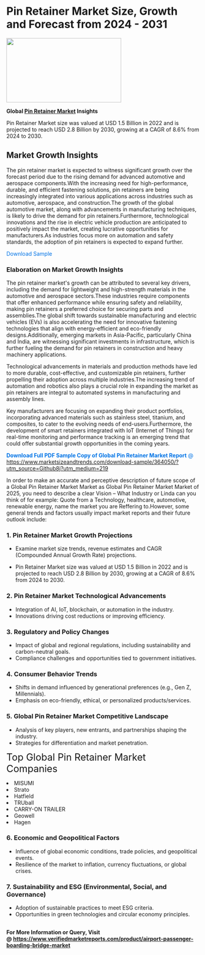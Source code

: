 <H1>Pin Retainer Market Size, Growth and Forecast from 2024 - 2031</H1><img class="aligncenter size-medium wp-image-584254" src="https://thirdeyenews.in/wp-content/uploads/2024/09/Global-Market-Research-300x168.jpeg" alt="" width="300" height="168" /><p><strong>Global&nbsp;<a href="https://www.marketsizeandtrends.com/download-sample/364050/?utm_source=Github8j?utm_medium=219">Pin Retainer Market</a> Insights</strong></p><p>Pin Retainer Market size was valued at USD 1.5 Billion in 2022 and is projected to reach USD 2.8 Billion by 2030, growing at a CAGR of 8.6% from 2024 to 2030.</p><p><h2>Market Growth Insights</h2> <p>The pin retainer market is expected to witness significant growth over the forecast period due to the rising demand for advanced automotive and aerospace components.With the increasing need for high-performance, durable, and efficient fastening solutions, pin retainers are being increasingly integrated into various applications across industries such as automotive, aerospace, and construction.The growth of the global automotive market, along with advancements in manufacturing techniques, is likely to drive the demand for pin retainers.Furthermore, technological innovations and the rise in electric vehicle production are anticipated to positively impact the market, creating lucrative opportunities for manufacturers.As industries focus more on automation and safety standards, the adoption of pin retainers is expected to expand further.</p> <p><a href="#sample-download" style="text-decoration:none; color:#0073e6;">Download Sample</a></p> <h3>Elaboration on Market Growth Insights</h3> <p>The pin retainer market's growth can be attributed to several key drivers, including the demand for lightweight and high-strength materials in the automotive and aerospace sectors.These industries require components that offer enhanced performance while ensuring safety and reliability, making pin retainers a preferred choice for securing parts and assemblies.The global shift towards sustainable manufacturing and electric vehicles (EVs) is also accelerating the need for innovative fastening technologies that align with energy-efficient and eco-friendly designs.Additionally, emerging markets in Asia-Pacific, particularly China and India, are witnessing significant investments in infrastructure, which is further fueling the demand for pin retainers in construction and heavy machinery applications.</p> <p>Technological advancements in materials and production methods have led to more durable, cost-effective, and customizable pin retainers, further propelling their adoption across multiple industries.The increasing trend of automation and robotics also plays a crucial role in expanding the market as pin retainers are integral to automated systems in manufacturing and assembly lines.</p> <p>Key manufacturers are focusing on expanding their product portfolios, incorporating advanced materials such as stainless steel, titanium, and composites, to cater to the evolving needs of end-users.Furthermore, the development of smart retainers integrated with IoT (Internet of Things) for real-time monitoring and performance tracking is an emerging trend that could offer substantial growth opportunities in the coming years.</p> <p><a href="#get-more" style="text-decoration:none; color:#0073e6;"></p><p><span class=""><strong>Download Full PDF Sample Copy of Global Pin Retainer Market Report</strong> @ <a href="https://www.marketsizeandtrends.com/download-sample/364050/?utm_source=Github8j?utm_medium=219" target="_blank">https://www.marketsizeandtrends.com/download-sample/364050/?utm_source=Github8j?utm_medium=219</a></span></p><p>In order to make an accurate and perceptive description of future scope of a Global&nbsp;Pin Retainer Market Market as Global&nbsp;Pin Retainer Market Market of 2025, you need to describe a clear Vision &ndash; What Industry or Linda can you think of for example: Quote from a Technology, healthcare, automotive, renewable energy, name the market you are Reffering to.However, some general trends and factors usually impact market reports and their future outlook include:</p><h3>1.&nbsp;<strong>Pin Retainer Market Growth Projections</strong></h3><ul><li>Examine market size trends, revenue estimates and CAGR (Compounded Annual Growth Rate) projections.</li><li><p>Pin Retainer Market size was valued at USD 1.5 Billion in 2022 and is projected to reach USD 2.8 Billion by 2030, growing at a CAGR of 8.6% from 2024 to 2030.</p></li></ul><h3>2.&nbsp;<strong>Pin Retainer Market Technological Advancements</strong></h3><ul><li>Integration of AI, IoT, blockchain, or automation in the industry.</li><li>Innovations driving cost reductions or improving efficiency.</li></ul><h3>3.&nbsp;<strong>Regulatory and Policy Changes</strong></h3><ul><li>Impact of global and regional regulations, including sustainability and carbon-neutral goals.</li><li>Compliance challenges and opportunities tied to government initiatives.</li></ul><h3>4.&nbsp;<strong>Consumer Behavior Trends</strong></h3><ul><li>Shifts in demand influenced by generational preferences (e.g., Gen Z, Millennials).</li><li>Emphasis on eco-friendly, ethical, or personalized products/services.</li></ul><h3>5.&nbsp;<strong>Global Pin Retainer Market Competitive Landscape</strong></h3><ul><li>Analysis of key players, new entrants, and partnerships shaping the industry.</li><li>Strategies for differentiation and market penetration.</li></ul><p data-pm-slice="1 1 []"><span style="color: inherit; font-family: inherit; font-size: 25px;">Top Global Pin Retainer Market Companies</span></p><div class="" data-test-id=""><p><li>MISUMI</li><li> Strato</li><li> Hatfield</li><li> TRUball</li><li> CARRY-ON TRAILER</li><li> Geowell</li><li> Hagen</li></p></div><h3>6.&nbsp;<strong>Economic and Geopolitical Factors</strong></h3><ul><li>Influence of global economic conditions, trade policies, and geopolitical events.</li><li>Resilience of the market to inflation, currency fluctuations, or global crises.</li></ul><h3>7.&nbsp;<strong>Sustainability and ESG (Environmental, Social, and Governance)</strong></h3><ul><li>Adoption of sustainable practices to meet ESG criteria.</li><li>Opportunities in green technologies and circular economy principles.</li></ul><h2><strong style="font-size: 14px;">For More Information or Query, Visit @&nbsp;</strong><a style="background-color: #ffffff; font-size: 14px;" href="https://www.marketsizeandtrends.com/report/pin-retainer-market/" target="_blank">https://www.verifiedmarketreports.com/product/airport-passenger-boarding-bridge-market</a></h2>